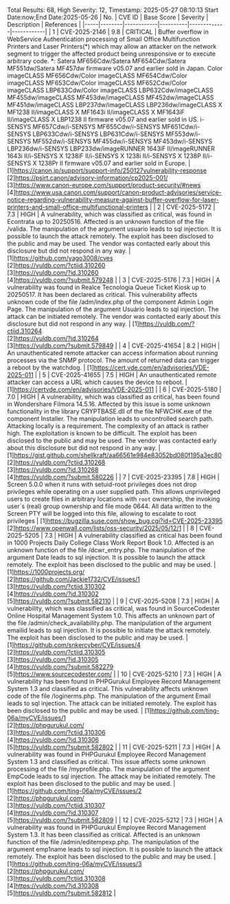 Total Results: 68, High Severity: 12, Timestamp: 2025-05-27 08:10:13
Start Date:now;End Date:2025-05-26
| No. | CVE ID | Base Score | Severity | Description | References |
|-----|--------|------------|----------|-------------|------------|
| 1 | CVE-2025-2146 | 9.8  | CRITICAL | Buffer overflow in WebService Authentication processing of Small Office Multifunction Printers and Laser Printers(*) which may allow an attacker on the network segment to trigger the affected product being unresponsive or to execute arbitrary code. *: Satera MF656Cdw/Satera MF654Cdw/Satera MF551dw/Satera MF457dw firmware v05.07 and earlier sold in Japan. Color imageCLASS MF656Cdw/Color imageCLASS MF654Cdw/Color imageCLASS MF653Cdw/Color imageCLASS MF652Cdw/Color imageCLASS LBP633Cdw/Color imageCLASS LBP632Cdw/imageCLASS MF455dw/imageCLASS MF453dw/imageCLASS MF452dw/imageCLASS MF451dw/imageCLASS LBP237dw/imageCLASS LBP236dw/imageCLASS X MF1238 II/imageCLASS X MF1643i II/imageCLASS X MF1643iF II/imageCLASS X LBP1238 II firmware v05.07 and earlier sold in US. i-SENSYS MF657Cdw/i-SENSYS MF655Cdw/i-SENSYS MF651Cdw/i-SENSYS LBP633Cdw/i-SENSYS LBP631Cdw/i-SENSYS MF553dw/i-SENSYS MF552dw/i-SENSYS MF455dw/i-SENSYS MF453dw/i-SENSYS LBP236dw/i-SENSYS LBP233dw/imageRUNNER 1643iF II/imageRUNNER 1643i II/i-SENSYS X 1238iF II/i-SENSYS X 1238i II/i-SENSYS X 1238P II/i-SENSYS X 1238Pr II firmware v05.07 and earlier sold in Europe. | [1]https://canon.jp/support/support-info/250127vulnerability-response<br>[2]https://psirt.canon/advisory-information/cp2025-001/<br>[3]https://www.canon-europe.com/support/product-security/#news<br>[4]https://www.usa.canon.com/support/canon-product-advisories/service-notice-regarding-vulnerability-measure-against-buffer-overflow-for-laser-printers-and-small-office-multifunctional-printers |
| 2 | CVE-2025-5172 | 7.3  | HIGH | A vulnerability, which was classified as critical, was found in Econtrata up to 20250516. Affected is an unknown function of the file /valida. The manipulation of the argument usuario leads to sql injection. It is possible to launch the attack remotely. The exploit has been disclosed to the public and may be used. The vendor was contacted early about this disclosure but did not respond in any way. | [1]https://github.com/yago3008/cves<br>[2]https://vuldb.com/?ctiid.310260<br>[3]https://vuldb.com/?id.310260<br>[4]https://vuldb.com/?submit.579248 |
| 3 | CVE-2025-5176 | 7.3  | HIGH | A vulnerability was found in Realce Tecnologia Queue Ticket Kiosk up to 20250517. It has been declared as critical. This vulnerability affects unknown code of the file /adm/index.php of the component Admin Login Page. The manipulation of the argument Usuário leads to sql injection. The attack can be initiated remotely. The vendor was contacted early about this disclosure but did not respond in any way. | [1]https://vuldb.com/?ctiid.310264<br>[2]https://vuldb.com/?id.310264<br>[3]https://vuldb.com/?submit.579849 |
| 4 | CVE-2025-41654 | 8.2  | HIGH | An unauthenticated remote attacker can access information about running processes via the SNMP protocol. The amount of returned data can trigger a reboot by the watchdog. | [1]https://cert.vde.com/en/advisories/VDE-2025-011 |
| 5 | CVE-2025-41655 | 7.5  | HIGH | An unauthenticated remote attacker can access a URL which causes the device to reboot. | [1]https://certvde.com/en/advisories/VDE-2025-011 |
| 6 | CVE-2025-5180 | 7.0  | HIGH | A vulnerability, which was classified as critical, has been found in Wondershare Filmora 14.5.16. Affected by this issue is some unknown functionality in the library CRYPTBASE.dll of the file NFWCHK.exe of the component Installer. The manipulation leads to uncontrolled search path. Attacking locally is a requirement. The complexity of an attack is rather high. The exploitation is known to be difficult. The exploit has been disclosed to the public and may be used. The vendor was contacted early about this disclosure but did not respond in any way. | [1]https://gist.github.com/shellkraft/aa66561e984e83052bd080f195a3ec80<br>[2]https://vuldb.com/?ctiid.310268<br>[3]https://vuldb.com/?id.310268<br>[4]https://vuldb.com/?submit.580226 |
| 7 | CVE-2025-23395 | 7.8  | HIGH | Screen 5.0.0 when it runs with setuid-root privileges does not drop privileges while operating on a user supplied path. This allows unprivileged users to create files in arbitrary locations with `root` ownership, the invoking user`s (real) group ownership and file mode 0644. All data written to the Screen PTY will be logged into this file, allowing to escalate to root privileges | [1]https://bugzilla.suse.com/show_bug.cgi?id=CVE-2025-23395<br>[2]https://www.openwall.com/lists/oss-security/2025/05/12/1 |
| 8 | CVE-2025-5205 | 7.3  | HIGH | A vulnerability classified as critical has been found in 1000 Projects Daily College Class Work Report Book 1.0. Affected is an unknown function of the file /dcwr_entry.php. The manipulation of the argument Date leads to sql injection. It is possible to launch the attack remotely. The exploit has been disclosed to the public and may be used. | [1]https://1000projects.org/<br>[2]https://github.com/Jackie1732/CVE/issues/1<br>[3]https://vuldb.com/?ctiid.310302<br>[4]https://vuldb.com/?id.310302<br>[5]https://vuldb.com/?submit.582110 |
| 9 | CVE-2025-5208 | 7.3  | HIGH | A vulnerability, which was classified as critical, was found in SourceCodester Online Hospital Management System 1.0. This affects an unknown part of the file /admin/check_availability.php. The manipulation of the argument emailid leads to sql injection. It is possible to initiate the attack remotely. The exploit has been disclosed to the public and may be used. | [1]https://github.com/snkercyber/CVE/issues/4<br>[2]https://vuldb.com/?ctiid.310305<br>[3]https://vuldb.com/?id.310305<br>[4]https://vuldb.com/?submit.582279<br>[5]https://www.sourcecodester.com/ |
| 10 | CVE-2025-5210 | 7.3  | HIGH | A vulnerability has been found in PHPGurukul Employee Record Management System 1.3 and classified as critical. This vulnerability affects unknown code of the file /loginerms.php. The manipulation of the argument Email leads to sql injection. The attack can be initiated remotely. The exploit has been disclosed to the public and may be used. | [1]https://github.com/ting-06a/myCVE/issues/1<br>[2]https://phpgurukul.com/<br>[3]https://vuldb.com/?ctiid.310306<br>[4]https://vuldb.com/?id.310306<br>[5]https://vuldb.com/?submit.582802 |
| 11 | CVE-2025-5211 | 7.3  | HIGH | A vulnerability was found in PHPGurukul Employee Record Management System 1.3 and classified as critical. This issue affects some unknown processing of the file /myprofile.php. The manipulation of the argument EmpCode leads to sql injection. The attack may be initiated remotely. The exploit has been disclosed to the public and may be used. | [1]https://github.com/ting-06a/myCVE/issues/2<br>[2]https://phpgurukul.com/<br>[3]https://vuldb.com/?ctiid.310307<br>[4]https://vuldb.com/?id.310307<br>[5]https://vuldb.com/?submit.582809 |
| 12 | CVE-2025-5212 | 7.3  | HIGH | A vulnerability was found in PHPGurukul Employee Record Management System 1.3. It has been classified as critical. Affected is an unknown function of the file /admin/editempexp.php. The manipulation of the argument emp1name leads to sql injection. It is possible to launch the attack remotely. The exploit has been disclosed to the public and may be used. | [1]https://github.com/ting-06a/myCVE/issues/3<br>[2]https://phpgurukul.com/<br>[3]https://vuldb.com/?ctiid.310308<br>[4]https://vuldb.com/?id.310308<br>[5]https://vuldb.com/?submit.582812 |
